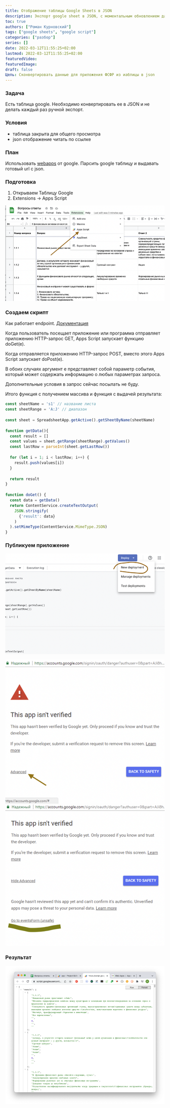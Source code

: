 ```yaml
---
title: Отображение таблицы Google Sheets в JSON
description: Экспорт google sheet в JSON, с моментальным обновлением данных
toc: true
authors: ["Роман Курновский"]
tags: ["google sheets", "google script"]
categories: ["разбор"]
series: []
date: 2022-03-12T11:55:25+02:00
lastmod: 2022-03-12T11:55:25+02:00
featuredVideo:
featuredImage:
draft: false
Цель: Сконвертировать данные для приложения ФСФР из иаблицы в json
---
```


### Задача

Есть таблица google. Необходимо конвертировать ее в JSON и не делать каждый раз ручной экспорт.

### **Условия**

- таблица закрыта для общего просмотра
- json отображение читать по ссылке

### План

Использовать [webapps](https://developers.google.com/apps-script/guides/web) от google. Парсить google таблицу и выдавать готовый url с json.

### Подготовка

1. Открываем Таблицу Google
2. Extensions → Apps Script

![Screen Shot 2022-03-12 at 12.26.28.png](01.png)

### Создаем скрипт

Как работает endpoint. [Документация](https://developers.google.com/apps-script/guides/web?hl=en#request_parameters)

Когда пользователь посещает приложение или программа отправляет приложению HTTP-запрос GET, Apps Script запускает функцию doGet(e). 

Когда отправляется приложению HTTP-запрос POST, вместо этого Apps Script запускает doPost(e). 

В обоих случаях аргумент e представляет собой параметр события, который может содержать информацию о любых параметрах запроса. 

Дополнительные условия в запрос сейчас посылать не буду.

Итого функция с получением массива и функция с выдачей результата:

```jsx
const sheetName = 's1' // название листа
const sheetRange = 'A:J' // диапазон

const sheet = SpreadsheetApp.getActive().getSheetByName(sheetName)

function getData(){
  const result = []
  const values = sheet.getRange(sheetRange).getValues()
  const lastRow = parseInt(sheet.getLastRow())

  for (let i = 1; i < lastRow; i++) {
    result.push(values[i])
  }

  return result
}

function doGet() {
  const data = getData()
  return ContentService.createTextOutput(
    JSON.stringify(
      {'result': data}
    )
  ).setMimeType(ContentService.MimeType.JSON)
}
```

### Публикуем приложение

![Google Sheets публикаиця приложения](02.png)

![Google Sheets публикаиця приложения](03.png)
![Google Sheets публикаиця приложения](04.png)

### Результат

![Google Sheets api json](05.png)